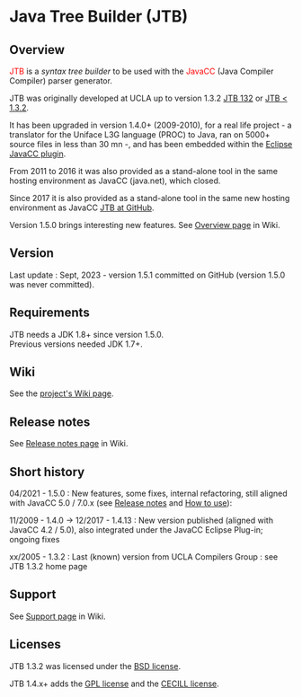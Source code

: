 # Java Tree Builder (JTB)

## Overview

<span style="color:red">JTB</span> is a *syntax tree builder* to be used with the <span style="color:red">JavaCC</span> (Java Compiler Compiler) parser generator.  

JTB was originally developed at UCLA up to version 1.3.2 [JTB 132](http://compilers.cs.ucla.edu/jtb/) or [JTB < 1.3.2](http://compilers.cs.ucla.edu/jtb/jtb-2003/).  

It has been upgraded in version 1.4.0+ (2009-2010), for a real life project - a translator for the Uniface L3G language (PROC) to Java, ran on 5000+ source files in less than 30 mn -, and has been embedded within the [Eclipse JavaCC plugin](https://sourceforge.net/projects/eclipse-javacc/).

From 2011 to 2016 it was also provided as a stand-alone tool in the same hosting environment as JavaCC (java.net), which closed.

Since 2017 it is also provided as a stand-alone tool in the same new hosting environment as JavaCC [JTB at GitHub](https://github.com/jtb-javacc/JTB).

Version 1.5.0 brings interesting new features. See [Overview page](doc/wiki/Overview.md) in Wiki.

## Version

Last update : Sept, 2023 - version 1.5.1 committed on GitHub (version 1.5.0 was never committed).  

## Requirements

JTB needs a JDK 1.8+ since version 1.5.0.  
Previous versions needed JDK 1.7+.

## Wiki

See the [project's Wiki page](doc/wiki/Home.md).

## Release notes

See [Release notes page](doc/wiki/Release_notes.md) in Wiki.

## Short history

04/2021 - 1.5.0 : New features, some fixes, internal refactoring, still aligned with JavaCC 5.0 / 7.0.x (see [Release notes](doc/wiki/Release_notes.md) and [How to use](doc/wiki/How_to_use.md)):  

11/2009 - 1.4.0 -> 12/2017 - 1.4.13 : New version published (aligned with JavaCC 4.2 / 5.0), also integrated under the JavaCC Eclipse Plug-in; ongoing fixes  

xx/2005 - 1.3.2 : Last (known) version from UCLA Compilers Group : see JTB 1.3.2 home page  

## Support

See [Support page](doc/wiki/Support.md) in Wiki.

## Licenses

JTB 1.3.2 was licensed under the [BSD license](http://compilers.cs.ucla.edu/jtb/license.html).  

JTB  1.4.x+ adds the [GPL license](http://www.gnu.org/licenses/gpl.html) and the [CECILL license](https://opensource.org/licenses/CECILL-2.1).  

